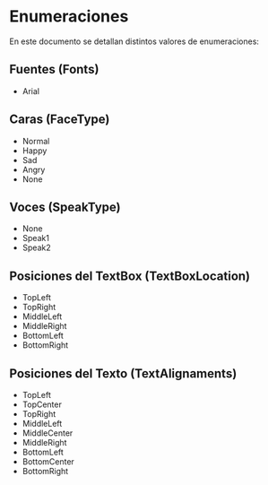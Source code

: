 # Enumeraciones

En este documento se detallan distintos valores de enumeraciones:

## Fuentes (Fonts)
- Arial

## Caras (FaceType)
- Normal
- Happy
- Sad
- Angry
- None

## Voces (SpeakType)
- None
- Speak1
- Speak2


## Posiciones del TextBox (TextBoxLocation)
- TopLeft  
- TopRight  
- MiddleLeft  
- MiddleRight  
- BottomLeft  
- BottomRight  

## Posiciones del Texto (TextAlignaments)  
- TopLeft  
- TopCenter  
- TopRight  
- MiddleLeft  
- MiddleCenter  
- MiddleRight  
- BottomLeft  
- BottomCenter  
- BottomRight  
